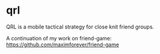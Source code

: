 # qrl

QRL is a mobile tactical strategy for close knit friend groups.

A continuation of my work on friend-game: https://github.com/maximforever/friend-game
